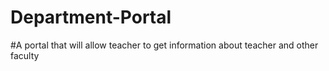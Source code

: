 # Department-Portal
#A portal that will allow teacher to get information about teacher and other faculty
